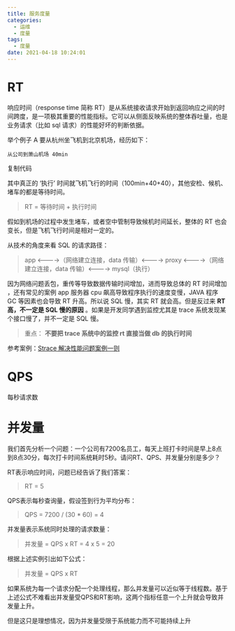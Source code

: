 ```yaml
---
title: 服务度量
categories:
  - 运维
  - 度量
tags:
  - 度量
date: 2021-04-18 10:24:01
---
```


# RT

响应时间（response time 简称 RT）是从系统接收请求开始到返回响应之间的时间跨度，是一项极其重要的性能指标。它可以从侧面反映系统的整体吞吐量，也是业务请求（比如 sql 请求）的性能好坏的判断依据。

举个例子 A 要从杭州坐飞机到北京机场，经历如下：

```
从公司到萧山机场 40min
```

复制代码

其中真正的 ‘执行’ 时间就飞机飞行的时间（100min+40+40），其他安检、候机、堵车的都是等待时间。

> RT = 等待时间 + 执行时间

假如到机场的过程中发生堵车，或者空中管制导致候机时间延长，整体的 RT 也会变长，但是飞机飞行时间是相对一定的。

从技术的角度来看 SQL 的请求路径：

> app <\-\-\-\->（网络建立连接，data 传输）<\-\-\-\-> proxy <\-\-\-\->（网络建立连接，data 传输）<\-\-\-\-> mysql（执行）

因为网络问题丢包，重传等导致数据传输时间增加，进而导致总体的 RT 时间增加 ，还有常见的案例 app 服务器 cpu 飙高导致程序执行的速度变慢，JAVA 程序 GC 等因素也会导致 RT 升高。所以说 SQL 慢，其实 RT 就会高。但是反过来 **RT 高，不一定是 SQL 慢的原因** 。如果是开发同学遇到监控尤其是 trace 系统发现某个接口慢了，并不一定是 SQL 慢。

> 重点： **不要把 trace 系统中的监控 rt 直接当做 db 的执行时间**

参考案例：[Strace 解决性能问题案例一则](https://mp.weixin.qq.com/s?__biz=MzI4NjExMDA4NQ==&mid=2648450714&idx=1&sn=d2a25d111c78147001aa9329dbbf9dbd&scene=21#wechat_redirect)


# QPS

每秒请求数


# 并发量

我们首先分析一个问题：一个公司有7200名员工，每天上班打卡时间是早上8点到8点30分，每次打卡时间系统耗时5秒。请问RT、QPS、并发量分别是多少？

RT表示响应时间，问题已经告诉了我们答案：

> RT = 5

QPS表示每秒查询量，假设签到行为平均分布：

> QPS = 7200 / (30 \* 60) = 4

并发量表示系统同时处理的请求数量：

> 并发量 = QPS x RT = 4 x 5 = 20

根据上述实例引出如下公式：

> 并发量 = QPS x RT

如果系统为每一个请求分配一个处理线程，那么并发量可以近似等于线程数。基于上述公式不难看出并发量受QPS和RT影响，这两个指标任意一个上升就会导致并发量上升。

但是这只是理想情况，因为并发量受限于系统能力而不可能持续上升